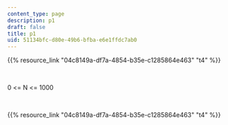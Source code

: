 ```yaml
---
content_type: page
description: p1
draft: false
title: p1
uid: 51134bfc-d80e-49b6-bfba-e6e1ffdc7ab0
---
```

{{% resource_link "04c8149a-df7a-4854-b35e-c1285864e463" "t4" %}}

 

0 \<= N \<= 1000

 

{{% resource_link "04c8149a-df7a-4854-b35e-c1285864e463" "t4" %}}